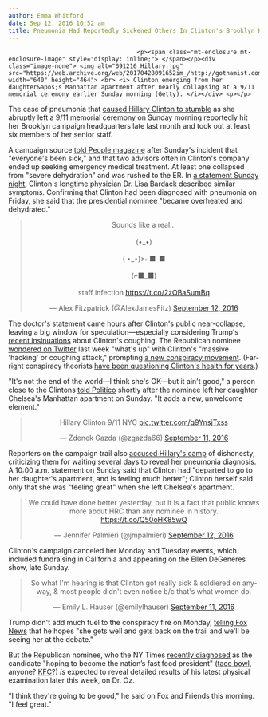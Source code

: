 ```yaml
---
author: Emma Whitford
date: Sep 12, 2016 10:52 am
title: Pneumonia Had Reportedly Sickened Others In Clinton's Brooklyn Headquarters
---
```


	
										<p><span class="mt-enclosure mt-enclosure-image" style="display: inline;"> </span></p><div class="image-none"> <img alt="091216_Hillary.jpg" src="https://web.archive.org/web/20170428091652im_/http://gothamist.com/attachments/nyc_ewhitford/091216_Hillary.jpg" width="640" height="464"> <br> <i> Clinton emerging from her daughter&apos;s Manhattan apartment after nearly collapsing at a 9/11 memorial ceremony earlier Sunday morning (Getty). </i></div> <p></p>

<p>The case of pneumonia that <a href="https://web.archive.org/web/20170428091652/http://gothamist.com/2016/09/11/hillary_clinton_left_sept_11th_memo.php">caused Hillary Clinton to stumble</a> as she abruptly left a 9/11 memorial ceremony on Sunday morning reportedly hit her Brooklyn campaign headquarters late last month and took out at least six members of her senior staff. </p>

<p>A campaign source <a href="https://web.archive.org/web/20170428091652/http://www.people.com/article/hillary-clinton-staff-sick-pneumonia">told People magazine</a> after Sunday&apos;s incident that &quot;everyone&apos;s been sick,&quot; and that two advisors often in Clinton&apos;s company ended up seeking emergency medical treatment. At least one collapsed from &quot;severe dehydration&quot; and was rushed to the ER. In <a href="https://web.archive.org/web/20170428091652/https://twitter.com/ZekeJMiller/status/775080366671597572?ref_src=twsrc%5Etfw">a statement Sunday night</a>, Clinton&apos;s longtime physician Dr. Lisa Bardack described similar symptoms. Confirming that Clinton had been diagnosed with pneumonia on Friday, she said that the presidential nominee &quot;became overheated and dehydrated.&quot; </p>

<center><blockquote class="twitter-tweet" data-lang="en"><p lang="en" dir="ltr">Sounds like a real...<br><br>(&#x2022;_&#x2022;)<br><br>( &#x2022;_&#x2022;)&gt;&#x2310;&#x25A0;-&#x25A0;<br><br>(&#x2310;&#x25A0;_&#x25A0;)<br><br>staff infection  <a href="https://web.archive.org/web/20170428091652/https://t.co/2zOBaSumBq">https://t.co/2zOBaSumBq</a></p>&#x2014; Alex Fitzpatrick (@AlexJamesFitz) <a href="https://web.archive.org/web/20170428091652/https://twitter.com/AlexJamesFitz/status/775337321327656960">September 12, 2016</a></blockquote>
<script async src="//web.archive.org/web/20170428091652js_/http://platform.twitter.com/widgets.js" charset="utf-8"></script></center>

<p>The doctor&apos;s statement came hours after Clinton&apos;s public near-collapse, leaving a big window for speculation&#x2014;especially considering Trump&apos;s <a href="https://web.archive.org/web/20170428091652/https://www.buzzfeed.com/andrewkaczynski/donald-trump-clintons-cough-is-not-appropriate-to-discuss-bu?utm_term=.ynBXaV0Vjl#.lfZWENBNO3">recent insinuations</a> about Clinton&apos;s coughing. The Republican nominee <a href="https://web.archive.org/web/20170428091652/https://twitter.com/realDonaldTrump/status/773181751749402624?ref_src=twsrc%5Etfw">wondered on Twitter</a> last week &quot;what&apos;s up&quot; with Clinton&apos;s &quot;massive &apos;hacking&apos; or coughing attack,&quot; prompting <a href="https://web.archive.org/web/20170428091652/http://gothamist.com/2016/08/21/asdfasdfasdf.php">a new conspiracy movement</a>. (Far-right conspiracy theorists <a href="https://web.archive.org/web/20170428091652/https://www.youtube.com/watch?v=z2FxYHfKyWk">have been questioning Clinton&apos;s health for years</a>.) </p>

<p>&quot;It&apos;s not the end of the world&#x2014;I think she&apos;s OK&#x2014;but it ain&apos;t good,&quot; a person close to the Clintons <a href="https://web.archive.org/web/20170428091652/http://www.politico.com/story/2016/09/hillary-clinton-health-trump-228008">told Politico</a> shortly after the nominee left her daughter Chelsea&apos;s Manhattan apartment on Sunday. &quot;It adds a new, unwelcome element.&quot; </p>

<center><blockquote class="twitter-tweet" data-lang="en"><p lang="en" dir="ltr">Hillary Clinton 9/11 NYC <a href="https://web.archive.org/web/20170428091652/https://t.co/q9YnsjTxss">pic.twitter.com/q9YnsjTxss</a></p>&#x2014; Zdenek Gazda (@zgazda66) <a href="https://web.archive.org/web/20170428091652/https://twitter.com/zgazda66/status/774993814025011200">September 11, 2016</a></blockquote>
<script async src="//web.archive.org/web/20170428091652js_/http://platform.twitter.com/widgets.js" charset="utf-8"></script></center>

<p>Reporters on the campaign trail also <a href="https://web.archive.org/web/20170428091652/http://www.politico.com/story/2016/09/hillary-clinton-has-pneumonia-doctor-says-228012">accused Hillary&apos;s camp</a> of dishonesty, criticizing them for waiting several days to reveal her pneumonia diagnosis. A 10:00 a.m. statement on Sunday said that Clinton had &quot;departed to go to her daughter&apos;s apartment, and is feeling much better&quot;; Clinton herself said only that she was &quot;feeling great&quot; when she left Chelsea&apos;s apartment. </p>

<center><blockquote class="twitter-tweet" data-lang="en"><p lang="en" dir="ltr">We could have done better yesterday, but it is a fact that public knows more about HRC than any nominee in history.  <a href="https://web.archive.org/web/20170428091652/https://t.co/Q50oHK85wQ">https://t.co/Q50oHK85wQ</a></p>&#x2014; Jennifer Palmieri (@jmpalmieri) <a href="https://web.archive.org/web/20170428091652/https://twitter.com/jmpalmieri/status/775331567174582274">September 12, 2016</a></blockquote>
<script async src="//web.archive.org/web/20170428091652js_/http://platform.twitter.com/widgets.js" charset="utf-8"></script></center>

<p>Clinton&apos;s campaign canceled her Monday and Tuesday events, which included fundraising in California and appearing on the Ellen DeGeneres show, late Sunday. </p>

<center><blockquote class="twitter-tweet" data-lang="en"><p lang="en" dir="ltr">So what I&apos;m hearing is that Clinton got really sick &amp; soldiered on anyway, &amp; most people didn&apos;t even notice b/c that&apos;s what women do.</p>&#x2014; Emily L. Hauser (@emilylhauser) <a href="https://web.archive.org/web/20170428091652/https://twitter.com/emilylhauser/status/775087995502419968">September 11, 2016</a></blockquote>
<script async src="//web.archive.org/web/20170428091652js_/http://platform.twitter.com/widgets.js" charset="utf-8"></script></center>

<p>Trump didn&apos;t add much fuel to the conspiracy fire on Monday, <a href="https://web.archive.org/web/20170428091652/http://abc7ny.com/politics/hillary-clintons-pneumonia-fuels-questions-about-her-health/1507743/">telling Fox News</a> that he hopes &quot;she gets well and gets back on the trail and we&apos;ll be seeing her at the debate.&quot; </p>

<p>But the Republican nominee, who the NY Times <a href="https://web.archive.org/web/20170428091652/http://www.nytimes.com/2016/08/09/us/politics/donald-trump-diet.html?_r=0">recently diagnosed</a> as the candidate &quot;hoping to become the nation&#x2019;s fast food president&quot; (<a href="https://web.archive.org/web/20170428091652/http://gothamist.com/2016/05/05/picture_trumps_lower_intestine.php">taco bowl</a>, anyone? <a href="https://web.archive.org/web/20170428091652/https://twitter.com/realDonaldTrump/status/760299757206208512?ref_src=twsrc%5Etfw">KFC</a>?) <em>is</em> expected to reveal detailed results of his latest physical examination later this week, on Dr. Oz. </p>

<p>&quot;I think they&apos;re going to be good,&quot; he said on Fox and Friends this morning. &quot;I feel great.&quot; </p>					
										
									
				